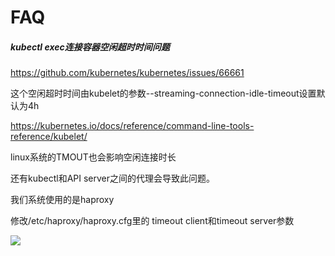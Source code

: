 # FAQ

##### kubectl exec连接容器空闲超时时间问题

https://github.com/kubernetes/kubernetes/issues/66661

这个空闲超时时间由kubelet的参数--streaming-connection-idle-timeout设置默认为4h

<https://kubernetes.io/docs/reference/command-line-tools-reference/kubelet/>

linux系统的TMOUT也会影响空闲连接时长

还有kubectl和API server之间的代理会导致此问题。

我们系统使用的是haproxy

修改/etc/haproxy/haproxy.cfg里的 timeout client和timeout server参数

![](D:\document\book\ai\kubernetes\hacfg.png)
